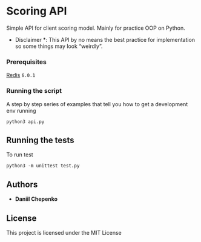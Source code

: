 # Scoring API

Simple API for client scoring model. Mainly for practice OOP on Python. 
* Disclaimer *: This API by no means the best practice for implementation so some things may look “weirdly”.

### Prerequisites

[Redis](https://redis.io/download) `6.0.1`


### Running the script

A step by step series of examples that tell you how to get a development env running

```
python3 api.py
```

## Running the tests

To run test

```
python3 -m unittest test.py
```


## Authors

* **Daniil Chepenko** 

## License

This project is licensed under the MIT License

